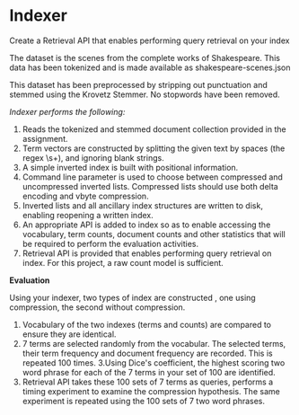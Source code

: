 # Indexer
Create a Retrieval API that enables performing query retrieval on your index

The dataset is the scenes from the complete works of Shakespeare. This data has been tokenized and is made available as shakespeare-scenes.json 

This dataset has been preprocessed by stripping out punctuation and stemmed using the Krovetz Stemmer. No stopwords have been removed.

*Indexer performs the following:*

1. Reads the tokenized and stemmed document collection provided in the assignment.
2. Term vectors are constructed by splitting the given text by spaces (the regex \\s+), and ignoring blank strings.
3. A simple inverted index is built with positional information.  
4. Command line parameter is used to choose between compressed and uncompressed inverted lists. Compressed lists should use both delta encoding and vbyte compression.
5. Inverted lists and all ancillary index structures are  written to disk, enabling reopening a written index. 
6. An appropriate API is added to  index so as to enable accessing the vocabulary, term counts, document counts and other statistics that  will be required to perform the evaluation activities.
7. Retrieval API is provided that enables performing query retrieval on  index. For this project, a raw count model is sufficient.

**Evaluation**

Using your indexer, two types of index are constructed , one using compression, the second without compression.
1. Vocabulary of the two indexes (terms and counts)  are compared to ensure they are identical.
2. 7 terms are selected randomly from the vocabular.  The selected terms, their term frequency and document frequency are recorded. This is repeated 100 times.
3.Using Dice's coefficient, the highest scoring two word phrase for each of the 7 terms in your set of 100 are identified. 
4. Retrieval API  takes these 100 sets of 7 terms as  queries, performs a timing experiment to examine the compression hypothesis.  The same experiment is repeated using the 100 sets  of 7 two word phrases.

